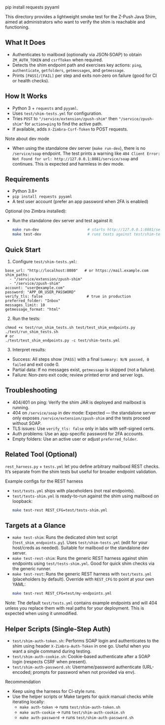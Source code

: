 pip install requests pyyaml

This directory provides a lightweight smoke test for the Z-Push Java Shim, aimed at administrators who want to verify the shim is reachable and functioning.

## What It Does
- Authenticates to mailboxd (optionally via JSON‑SOAP) to obtain `ZM_AUTH_TOKEN` and `csrfToken` when required.
- Detects the shim endpoint path and exercises key actions: `ping`, `authenticate`, `getfolders`, `getmessages`, and `getmessage`.
- Prints `[PASS]/[FAIL]` per step and exits non‑zero on failure (good for CI or health checks).

## How It Works
- Python 3 + `requests` and `pyyaml`.
- Uses `test/shim-tests.yml` for configuration.
- Tries `POST` to `"/service/extension/zpush-shim"` then `"/service/zpush-shim"` for `action=ping` to find the active path.
- If available, adds `X-Zimbra-Csrf-Token` to POST requests.

Note about dev mode
- When using the standalone dev server (`make run-dev`), there is no `/service/soap` endpoint. The test prints a warning like `404 Client Error: Not Found for url: http://127.0.0.1:8081/service/soap` and continues. This is expected and harmless in dev mode.

## Requirements
- Python 3.8+
- `pip install requests pyyaml`
- A test user account (prefer an app password when 2FA is enabled)

Optional (no Zimbra installed):
- Run the standalone dev server and test against it:
  ```bash
  make run-dev                      # starts http://127.0.0.1:8081/service/extension/zpush-shim
  make test-dev                     # runs tests against test/shim-tests-dev.yml
  ```

## Quick Start
1) Configure `test/shim-tests.yml`:
```
base_url: "http://localhost:8080"   # or https://mail.example.com
shim_paths:
  - "/service/extension/zpush-shim"
  - "/service/zpush-shim"
account: "user@example.com"
password: "APP_OR_USER_PASSWORD"
verify_tls: false                    # true in production
preferred_folder: "Inbox"
messages_limit: 10
getmessage_format: "html"
```

2) Run the tests:
```
chmod +x test/run_shim_tests.sh test/test_shim_endpoints.py
./test/run_shim_tests.sh
# or
./test/test_shim_endpoints.py -c test/shim-tests.yml
```

3) Interpret results:
- Success: All steps show `[PASS]` with a final `Summary: N/N passed, 0 failed` and exit code 0.
- Partial data: If no messages exist, `getmessage` is skipped (not a failure).
- Failure: Non‑zero exit code; review printed error and server logs.

## Troubleshooting
- 404/401 on ping: Verify the shim JAR is deployed and mailboxd is running.
- 404 on `/service/soap` in dev mode: Expected — the standalone server only exposes `/service/extension/zpush-shim` and the tests proceed without SOAP.
- TLS issues: Use `verify_tls: false` only in labs with self-signed certs.
- Auth problems: Use an app-specific password for 2FA accounts.
- Empty folders: Use an active user or adjust `preferred_folder`.

## Related Tool (Optional)
`rest_harness.py` + `tests.yml` let you define arbitrary mailboxd REST checks. It’s separate from the shim tests but useful for broader endpoint validation.

Example configs for the REST harness
- `test/tests.yml` ships with placeholders (not real endpoints).
- `test/tests-shim.yml` is ready-to-run against the shim using mailboxd on loopback:
  ```bash
  make test-rest REST_CFG=test/tests-shim.yml
  ```

## Targets at a Glance
- `make test-shim`: Runs the dedicated shim test script (`test_shim_endpoints.py`). Uses `test/shim-tests.yml` (edit for your host/creds as needed). Suitable for mailboxd or the standalone dev server.
- `make test-rest-shim`: Runs the generic REST harness against shim endpoints using `test/tests-shim.yml`. Good for quick shim checks via the generic runner.
- `make test-rest`: Runs the generic REST harness with `test/tests.yml` (placeholders by default). Override with `REST_CFG` to point at your own YAML:
  ```bash
  make test-rest REST_CFG=test/my-endpoints.yml
  ```

Note: The default `test/tests.yml` contains example endpoints and will 404 unless you replace them with real paths for your deployment. This is expected when using it unmodified.

## Helper Scripts (Single-Step Auth)
- `test/shim-auth-token.sh`: Performs SOAP login and authenticates to the shim using header `X-Zimbra-Auth-Token` in one go. Useful when you want a single command during testing.
- `test/shim-auth-cookie.sh`: Cookie-based authenticate after a SOAP login (respects CSRF when present).
- `test/shim-auth-password.sh`: Username/password authenticate (URL-encoded; prompts for password when not provided via env).

Recommendation
- Keep using the harness for CI-style runs.
- Use the helper scripts or Make targets for quick manual checks while iterating locally:
  - `make auth-token` → runs `test/shim-auth-token.sh`
  - `make auth-cookie` → runs `test/shim-auth-cookie.sh`
  - `make auth-password` → runs `test/shim-auth-password.sh`
